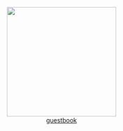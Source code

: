 <p align="center">
  <img src="https://i.ibb.co/HC6pvHP/Screenshot-2024-05-22-at-7-07-25-PM.png" height=250>
  <br><a href="https://users.smartgb.com/g/g.php?a=s&i=g19-01322-8a">guestbook</a>
</p>
